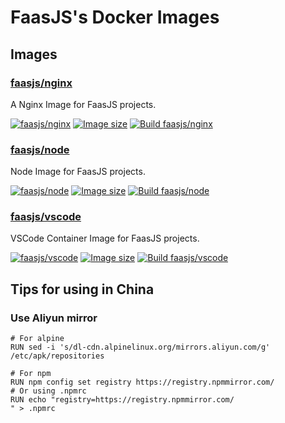 # FaasJS's Docker Images

## Images

### [faasjs/nginx](https://faasjs.com/doc/images/nginx)

A Nginx Image for FaasJS projects.

[![faasjs/nginx](https://img.shields.io/badge/Docker-faasjs%2Fnginx-blue)](https://hub.docker.com/r/faasjs/nginx)
[![Image size](https://img.shields.io/docker/image-size/faasjs/nginx/latest)](https://hub.docker.com/r/faasjs/nginx)
[![Build faasjs/nginx](https://github.com/faasjs/faasjs/actions/workflows/build-nginx-image.yml/badge.svg)](https://github.com/faasjs/faasjs/actions/workflows/build-nginx-image.yml)

### [faasjs/node](https://faasjs.com/doc/images/node)

Node Image for FaasJS projects.

[![faasjs/node](https://img.shields.io/badge/Docker-faasjs%2Fnode-blue)](https://hub.docker.com/r/faasjs/node)
[![Image size](https://img.shields.io/docker/image-size/faasjs/node/latest)](https://hub.docker.com/r/faasjs/node)
[![Build faasjs/node](https://github.com/faasjs/faasjs/actions/workflows/build-node-image.yml/badge.svg)](https://github.com/faasjs/faasjs/actions/workflows/build-node-image.yml)

### [faasjs/vscode](https://faasjs.com/doc/images/vscode)

VSCode Container Image for FaasJS projects.

[![faasjs/vscode](https://img.shields.io/badge/Docker-faasjs%2Fvscode-blue)](https://hub.docker.com/r/faasjs/vscode)
[![Image size](https://img.shields.io/docker/image-size/faasjs/vscode/latest)](https://hub.docker.com/r/faasjs/vscode)
[![Build faasjs/vscode](https://github.com/faasjs/faasjs/actions/workflows/build-vscode-image.yml/badge.svg)](https://github.com/faasjs/faasjs/actions/workflows/build-vscode-image.yml)

## Tips for using in China

### Use Aliyun mirror

```
# For alpine
RUN sed -i 's/dl-cdn.alpinelinux.org/mirrors.aliyun.com/g' /etc/apk/repositories

# For npm
RUN npm config set registry https://registry.npmmirror.com/
# Or using .npmrc
RUN echo "registry=https://registry.npmmirror.com/
" > .npmrc
```
